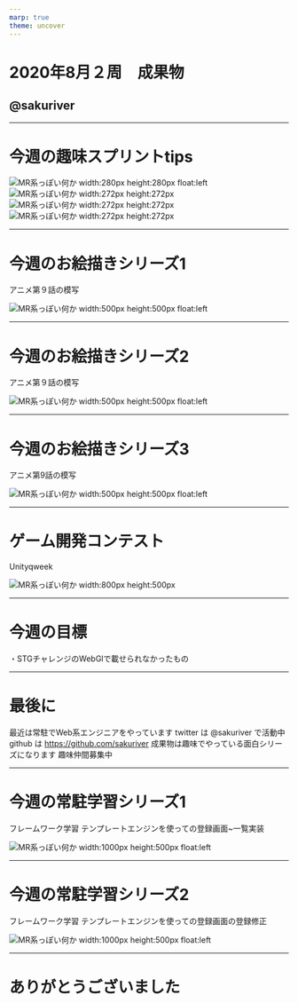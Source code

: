 ```yaml
---
marp: true
theme: uncover
---
```

<!--
_backgroundColor: black
_color: white
-->

# 2020年8月２周　成果物

## @sakuriver

---
<!--
_backgroundColor: orange
paginate: true
-->

# 今週の趣味スプリントtips

![MR系っぽい何か width:280px height:280px float:left](./Images/20200818_report_01.jpg) ![MR系っぽい何か width:272px height:272px](./Images/20200818_report_02.jpg) ![MR系っぽい何か width:272px height:272px](./Images/20200818_report_03.jpg) ![MR系っぽい何か width:272px height:272px](./Images/20200818_report_04.jpg)

---
<!--
_backgroundColor: white
-->

# 今週のお絵描きシリーズ1

アニメ第９話の模写

![MR系っぽい何か width:500px height:500px float:left](./Images/20200818_report_01.jpg)


--- 

<!--
_backgroundColor: white
-->

# 今週のお絵描きシリーズ2

アニメ第９話の模写

![MR系っぽい何か width:500px height:500px float:left](./Images/20200818_report_02.jpg)


--- 

<!--
_backgroundColor: white
-->

# 今週のお絵描きシリーズ3

アニメ第9話の模写

![MR系っぽい何か width:500px height:500px float:left](./Images/20200818_report_03.jpg)


--- 

<!--
_backgroundColor: white
-->

# ゲーム開発コンテスト

Unityqweek

![MR系っぽい何か width:800px height:500px](./Images/20200818_report_04.jpg)

--- 

<!--
_backgroundColor: white
-->

# 今週の目標

・STGチャレンジのWebGlで載せられなかったもの


--- 

<!--
_backgroundColor: white
-->

# 最後に
最近は常駐でWeb系エンジニアをやっています
twitter は @sakuriver で活動中
github は https://github.com/sakuriver
成果物は趣味でやっている面白シリーズになります
趣味仲間募集中

---
<!--
_backgroundColor: white
-->

# 今週の常駐学習シリーズ1

フレームワーク学習
テンプレートエンジンを使っての登録画面~一覧実装

![MR系っぽい何か width:1000px height:500px float:left](./Images/20200818_report_06.jpg)

---
<!--
_backgroundColor: white
-->

# 今週の常駐学習シリーズ2

フレームワーク学習
テンプレートエンジンを使っての登録画面の登録修正

![MR系っぽい何か width:1000px height:500px float:left](./Images/20200818_report_05.jpg)





---
<!--
_backgroundColor: white
-->

# ありがとうございました

